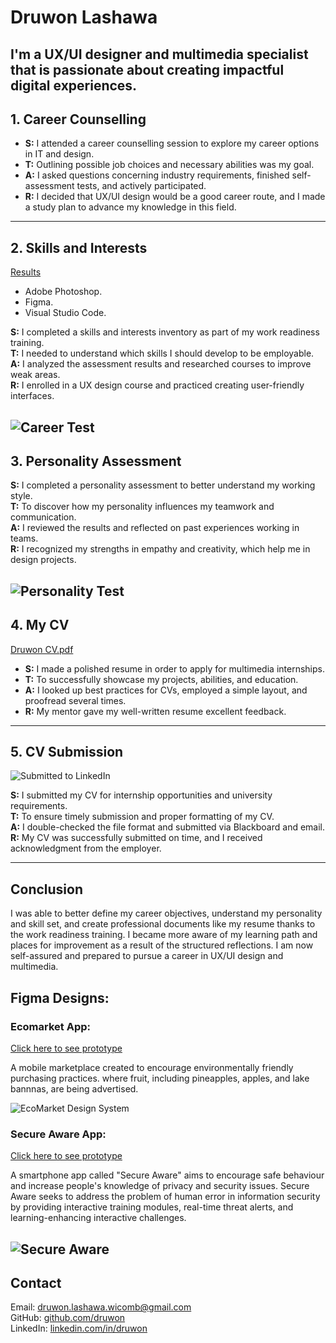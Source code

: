 # Druwon Lashawa 
I'm a UX/UI designer and multimedia specialist that is passionate about creating impactful digital experiences.
---

## 1. Career Counselling

- **S:** I attended a career counselling session to explore my career options in IT and design.
- **T:** Outlining possible job choices and necessary abilities was my goal.
- **A:** I asked questions concerning industry requirements, finished self-assessment tests, and actively participated.
- **R:** I decided that UX/UI design would be a good career route, and I made a study plan to advance my knowledge in this field.

---

## 2. Skills and Interests

[Results](https://www.16personalities.com/profiles/intj-a/m/6e8efsiot)

- Adobe Photoshop.  
- Figma. 
- Visual Studio Code.  

**S:** I completed a skills and interests inventory as part of my work readiness training.  
**T:** I needed to understand which skills I should develop to be employable.  
**A:** I analyzed the assessment results and researched courses to improve weak areas.  
**R:** I enrolled in a UX design course and practiced creating user-friendly interfaces.

![Career Test](https://github.com/user-attachments/assets/4fe29831-fe96-4573-88e2-23de4dd12328)
---

## 3. Personality Assessment

**S:** I completed a personality assessment to better understand my working style.  
**T:** To discover how my personality influences my teamwork and communication.  
**A:** I reviewed the results and reflected on past experiences working in teams.  
**R:** I recognized my strengths in empathy and creativity, which help me in design projects.

![Personality Test](https://github.com/user-attachments/assets/045bacac-fd10-4ba9-8ace-a0669452540d)
---

## 4. My CV

[Druwon CV.pdf](https://github.com/user-attachments/files/20405563/Druwon.CV.pdf)

- **S:** I made a polished resume in order to apply for multimedia internships. 
- **T:** To successfully showcase my projects, abilities, and education.  
- **A:** I looked up best practices for CVs, employed a simple layout, and proofread several times.   
- **R:** My mentor gave my well-written resume excellent feedback.

---

## 5. CV Submission

![Submitted to LinkedIn](https://github.com/user-attachments/assets/1b35c318-eddc-403e-a51a-e26a3506baf3)

**S:** I submitted my CV for internship opportunities and university requirements.  
**T:** To ensure timely submission and proper formatting of my CV.  
**A:** I double-checked the file format and submitted via Blackboard and email.  
**R:** My CV was successfully submitted on time, and I received acknowledgment from the employer.

---

## Conclusion

I was able to better define my career objectives, understand my personality and skill set, and create professional documents like my resume thanks to the work readiness training. I became more aware of my learning path and places for improvement as a result of the structured reflections. I am now self-assured and prepared to pursue a career in UX/UI design and multimedia.

## Figma Designs:

### Ecomarket App:

[Click here to see prototype](https://www.figma.com/proto/cw8xaHCOp1IXYD40fXYz4A/EcoMarket-Design-System?node-id=1-2&starting-point-node-id=1%3A2&t=ffh6Qc93zWKdJwmQ-1)

A mobile marketplace created to encourage environmentally friendly purchasing practices. where fruit, including pineapples, apples, and lake bannnas, are being advertised.

![EcoMarket Design System](https://github.com/user-attachments/assets/7d5476e2-7bdc-4dc1-931b-540fc405c05f)

### Secure Aware App:

[Click here to see prototype](https://www.figma.com/proto/FbV0x9GT3vtdlyeZOxMQs2/Secure-Aware?node-id=1-4&p=f&t=otNAIXkNjHt7SRyv-1&scaling=scale-down&content-scaling=fixed&page-id=0%3A1)

A smartphone app called "Secure Aware" aims to encourage safe behaviour and increase people's knowledge of privacy and security issues. Secure Aware seeks to address the problem of human error in information security by providing interactive training modules, real-time threat alerts, and learning-enhancing interactive challenges.

![Secure Aware](https://github.com/user-attachments/assets/875dd761-26f8-4f16-aac1-cb4cb88697e3)
---

## Contact

Email: druwon.lashawa.wicomb@gmail.com  
GitHub: [github.com/druwon](https://github.com/DruwonL/work-readiness-portfolio/)  
LinkedIn: [linkedin.com/in/druwon](www.linkedin.com/in/druwon-lashawa-b35654237)
